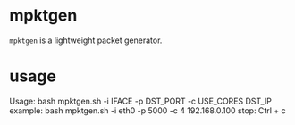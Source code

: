 # mpktgen
`mpktgen` is a lightweight packet generator.

# usage
Usage: bash mpktgen.sh -i IFACE -p DST_PORT -c USE_CORES DST_IP
example: bash mpktgen.sh -i eth0 -p 5000 -c 4 192.168.0.100
stop: Ctrl + c
